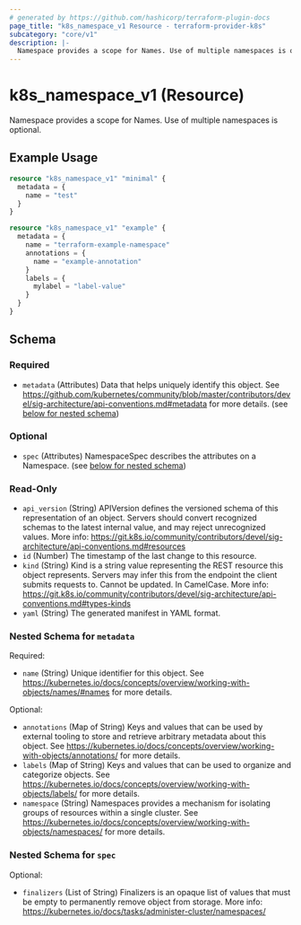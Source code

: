 ```yaml
---
# generated by https://github.com/hashicorp/terraform-plugin-docs
page_title: "k8s_namespace_v1 Resource - terraform-provider-k8s"
subcategory: "core/v1"
description: |-
  Namespace provides a scope for Names. Use of multiple namespaces is optional.
---
```


# k8s_namespace_v1 (Resource)

Namespace provides a scope for Names. Use of multiple namespaces is optional.

## Example Usage

```terraform
resource "k8s_namespace_v1" "minimal" {
  metadata = {
    name = "test"
  }
}

resource "k8s_namespace_v1" "example" {
  metadata = {
    name = "terraform-example-namespace"
    annotations = {
      name = "example-annotation"
    }
    labels = {
      mylabel = "label-value"
    }
  }
}
```

<!-- schema generated by tfplugindocs -->
## Schema

### Required

- `metadata` (Attributes) Data that helps uniquely identify this object. See https://github.com/kubernetes/community/blob/master/contributors/devel/sig-architecture/api-conventions.md#metadata for more details. (see [below for nested schema](#nestedatt--metadata))

### Optional

- `spec` (Attributes) NamespaceSpec describes the attributes on a Namespace. (see [below for nested schema](#nestedatt--spec))

### Read-Only

- `api_version` (String) APIVersion defines the versioned schema of this representation of an object. Servers should convert recognized schemas to the latest internal value, and may reject unrecognized values. More info: https://git.k8s.io/community/contributors/devel/sig-architecture/api-conventions.md#resources
- `id` (Number) The timestamp of the last change to this resource.
- `kind` (String) Kind is a string value representing the REST resource this object represents. Servers may infer this from the endpoint the client submits requests to. Cannot be updated. In CamelCase. More info: https://git.k8s.io/community/contributors/devel/sig-architecture/api-conventions.md#types-kinds
- `yaml` (String) The generated manifest in YAML format.

<a id="nestedatt--metadata"></a>
### Nested Schema for `metadata`

Required:

- `name` (String) Unique identifier for this object. See https://kubernetes.io/docs/concepts/overview/working-with-objects/names/#names for more details.

Optional:

- `annotations` (Map of String) Keys and values that can be used by external tooling to store and retrieve arbitrary metadata about this object. See https://kubernetes.io/docs/concepts/overview/working-with-objects/annotations/ for more details.
- `labels` (Map of String) Keys and values that can be used to organize and categorize objects. See https://kubernetes.io/docs/concepts/overview/working-with-objects/labels/ for more details.
- `namespace` (String) Namespaces provides a mechanism for isolating groups of resources within a single cluster. See https://kubernetes.io/docs/concepts/overview/working-with-objects/namespaces/ for more details.


<a id="nestedatt--spec"></a>
### Nested Schema for `spec`

Optional:

- `finalizers` (List of String) Finalizers is an opaque list of values that must be empty to permanently remove object from storage. More info: https://kubernetes.io/docs/tasks/administer-cluster/namespaces/


